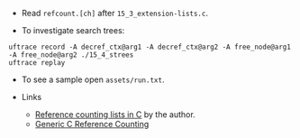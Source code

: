- Read `refcount.[ch]` after `15_3_extension-lists.c`.

- To investigate search trees:
```shell
uftrace record -A decref_ctx@arg1 -A decref_ctx@arg2 -A free_node@arg1 -A free_node@arg2 ./15_4_strees
uftrace replay
```

- To see a sample open `assets/run.txt`.

- Links
  - [Reference counting lists in C](https://mailund.dk/posts/c-refcount-list/) by the author.
  - [Generic C Reference Counting](https://nullprogram.com/blog/2015/02/17/)
